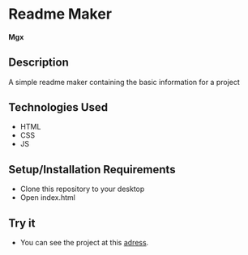 # Readme Maker

#### Mgx


## Description

A simple readme maker containing the basic information for a project


## Technologies Used

* HTML
* CSS
* JS


## Setup/Installation Requirements

* Clone this repository to your desktop
* Open index.html


## Try it

* You can see the project at this [adress](coming).
